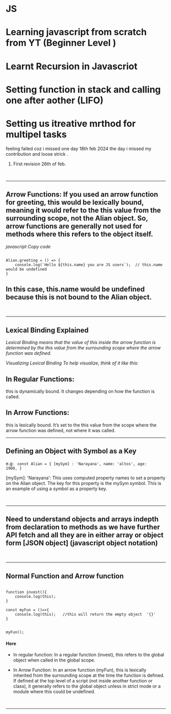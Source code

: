 # JS
# Learning javascript from scratch from YT (Beginner Level )
# Learnt Recursion in Javascriot
# Setting function in stack and calling one after aother (LIFO)
# Setting us itreative mrthod for multipel tasks
feeling failed coz i missed one day 
18th feb 2024 the day i missed my contribution and loose strick .

1. First revision 26th of feb.


<br/><hr/>
## Arrow Functions: If you used an arrow function for greeting, this would be lexically bound, meaning it would refer to the this value from the surrounding scope, not the Alian object. So, arrow functions are generally not used for methods where this refers to the object itself.

*javascript
Copy code*

<code>
Alian.greeting = () => {
    console.log(`Hello ${this.name} you are JS users`);  // this.name would be undefined
}
</code>

## In this case, this.name would be undefined because this is not bound to the Alian object.

<br/><hr/>




## Lexical Binding Explained

*Lexical Binding means that the value of this inside the arrow function is determined by the this value from the surrounding scope where the arrow function was defined.*

*Visualizing Lexical Binding
To help visualize, think of it like this:*

## In Regular Functions:

this is dynamically bound. It changes depending on how the function is called.

## In Arrow Functions:

this is lexically bound. It’s set to the this value from the scope where the arrow function was defined, not where it was called.
<br/><hr/>


##  Defining an Object with Symbol as a Key

e.g:
<code> 
const Alian = {
    [mySym] : 'Narayana',
    name: 'altos',
    age: 1900,
}
</code>

[mySym]: 'Narayana': This uses computed property names to set a property on the Alian object. The key for this property is the mySym symbol. This is an example of using a symbol as a property key.


<br/><hr/>

## Need to understand objects and arrays indepth from declaration to methods as we have further API fetch and all they are in either array or object form [JSON object] (javascript object notation)

<br/><hr/>

## Normal Function and Arrow function 

<code>
function invest(){
    console.log(this);
}
</code>

<code>
const myFun = ()=>{
    console.log(this);   //this will return the empty object  '{}'
}

myFun();
</code>

<h4>Here</h4>

* In regular function:
In a regular function (invest), this refers to the global object when called in the global scope.


* In Arrow Function:
In an arrow function (myFun), this is lexically inherited from the surrounding scope at the time the function is defined. If defined at the top level of a script (not inside another function or class), it generally refers to the global object unless in strict mode or a module where this could be undefined.

<br/><hr/>


